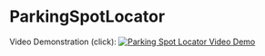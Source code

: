 # ParkingSpotLocator
Video Demonstration (click):
[![Parking Spot Locator Video Demo](https://i.imgur.com/7fVMAxx.png)](https://drive.google.com/file/d/1YiNe6yxsFiGkldWOU6orBqKrjwWxbeCF/view?usp=sharing)
